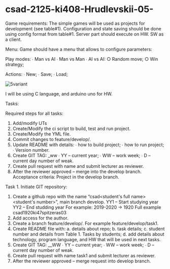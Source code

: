 ﻿# csad-2125-ki408-Hrudlevskii-05-
Game requirements:
The simple games will be used as projects for development (see table#1).
Configuration and state saving should be done using config format from table#1.
Server part should execute on HW. SW as a client.


Menu:
Game should have a menu that allows to configure parameters:


Play modes:
∙ Man vs AI
∙ Man vs Man
∙ AI vs AI:
○ Random move;
○ Win strategy;


Actions:
∙ New;
∙ Save;
∙ Load;


![5variant](https://github.com/user-attachments/assets/7b39f24a-1231-4bd6-8814-a3ce27c25203)


I will be using C language, and arduino uno for HW.


Tasks:


Required steps for all tasks:
1. Add/modify UTs
2. Create/Modify the ci script to build, test and run project.
3. Create/Modify the YML file.
4. Commit changes to feature/develop/<task number>.
5. Update README with details:
∙ how to build project;
∙ how to run project;
∙ Version number.
6. Create GIT TAG:
<PROJECT NAME>_<task number>_<VERSION>_ww<YYWWD>
∙ YY – current year;
∙ WW – work week;
∙ D – current day number of weak.
7. Create pull request with name <task number> and submit lecturer as
reviewer.
8. After the reviewer approved – merge into the develop branch.
Acceptance criteria:
Project in the develop branch.


Task 1. Initiate GIT repository:
1. Create a github repo with the name “csad<YY1YY2><group><student's full
name><student's number>”, main branch develop.
YY1 – Start studying year
YY2 – End studding year
For example: 2019-2020 -> 1920
Full example csad1920ki47spitzeras03
2. Add access for the author.
3. Create a branch feature/develop/<task number>. For example
feature/develop/task1.
4. Create README file with:
a. details about repo;
b. task details;
c. student number and details from Table 1. Tasks by students;
d. add details about technology, program language, and HW that will be
used in next tasks.
5. Create GIT TAG: <PROJECT NAME>_<VERSION>_WW<YYWWD>
∙ YY – current year;
∙ WW – work week;
∙ D – current day number of weak.
6. Create pull request with name task1 and submit lecturer as reviewer.
7. After the reviewer approved – merge request into develop branch.
